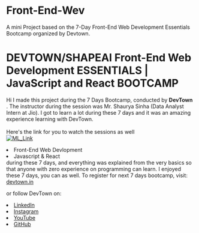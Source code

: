 # Front-End-Wev
A mini Project based on the 7-Day Front-End Web Development Essentials Bootcamp organized by Devtown.

# DEVTOWN/SHAPEAI Front-End Web Development ESSENTIALS | JavaScript and React BOOTCAMP
Hi I made this project during the 7 Days Bootcamp, conducted by <b> DevTown
</b>.
The instructor during the session was Mr. Shaurya Sinha (Data Analyst Intern at Jio). I got to
learn a lot during these 7 days and it was an amazing experience learning with DevTown.
<br><br>Here's the link for you to watch the sessions as well<br>
<a href="https://www.youtube.com/playlist?list=PL7zl8TDRnbukqBeDiNUrjgZnM-_UUbs2_"> <img src="https://i.ytimg.com/vi/PzI-1jXMaPE/hqdefault.jpg?sqp=-oaymwEXCNACELwBSFryq4qpAwkIARUAAIhCGAE=&rs=AOn4CLBEmOZ7Yxmuj5OJp7pAL5FA8Cjrhw" alt="ML_Link" border="0"> </a>
<br>
<li>Front-End Web Devlopment
<li>Javascript & React
<br>during these 7 days, and everything was explained from the very basics so that
anyone with zero experience on programming can learn.
I enjoyed these 7 days, you can as well. To register for next 7 days bootcamp, visit:
<a href="https://www.devtown.in/">devtown.in</a>

or follow DevTown on:
<li><a href=
"https://in.linkedin.com/company/shapeai">LinkedIn</a>
<li><a href=
"https://www.instagram.com/devtown.in">Instagram</a>
<li><a
href=
"https://www.youtube.com/channel/UCTUvDLTW9meuDXWcbmISPdA">YouTube</a>
<li><a href=
"https://github.com/shapeai">GitHub</a>
